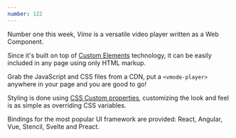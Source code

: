 ```yaml
---
number: 122
---
```


Number one this week, _Vime_ is a versatile video player written as a Web Component.

Since it's built on top of [Custom Elements](https://developer.mozilla.org/en-US/docs/Web/Web_Components/Using_custom_elements) technology, it can be easily included in any page using only HTML markup.

Grab the JavaScript and CSS files from a CDN, put a `<vmode-player>` anywhere in your page and you are good to go!

Styling is done using [CSS Custom properties](https://developer.mozilla.org/en-US/docs/Web/CSS/Using_CSS_custom_properties), customizing the look and feel is as simple as overriding CSS variables.

Bindings for the most popular UI framework are provided: React, Angular, Vue, Stencil, Svelte and Preact.
